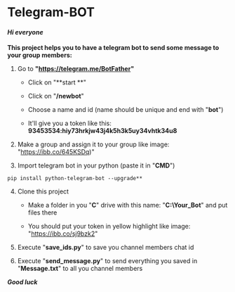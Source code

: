 # Telegram-BOT
#### *Hi everyone*

**This project helps you to have a telegram bot to send some message to your group members:**

1. Go to **"https://telegram.me/BotFather"**

   - Click on "**start **"

   - Click on "**/newbot**"

   - Choose a name and id (name should be unique and end with "**bot**")

   - It'll give you a token like this: **93453534:hiy73hrkjw43j4k5h3k5uy34vhtk34u8**


2. Make a group and assign it to your group like image: "https://ibb.co/645KSDq)"
 
3. Import telegram bot in your python (paste it in "**CMD**")
```
pip install python-telegram-bot --upgrade**
```

4. Clone this project

   - Make a folder in you "**C**" drive with this name: "**C:\Your_Bot**" and put files there

   - You should put your token in yellow highlight like image: "https://ibb.co/sj9bzk2"
 

5. Execute "**save_ids.py**" to save you channel members chat id

6. Execute "**send_message.py**" to send everything you saved in "**Message.txt**" to all you channel members

***Good luck***
